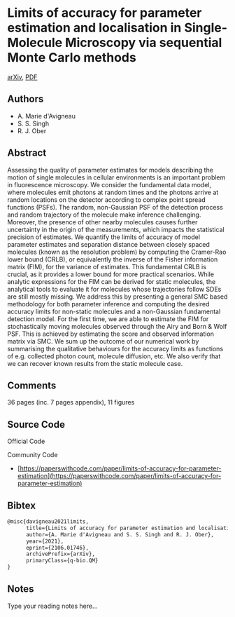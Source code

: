 
# Limits of accuracy for parameter estimation and localisation in Single-Molecule Microscopy via sequential Monte Carlo methods

[arXiv](https://arxiv.org/abs/2106.01746), [PDF](https://arxiv.org/pdf/2106.01746.pdf)

## Authors

- A. Marie d'Avigneau
- S. S. Singh
- R. J. Ober

## Abstract

Assessing the quality of parameter estimates for models describing the motion of single molecules in cellular environments is an important problem in fluorescence microscopy. We consider the fundamental data model, where molecules emit photons at random times and the photons arrive at random locations on the detector according to complex point spread functions (PSFs). The random, non-Gaussian PSF of the detection process and random trajectory of the molecule make inference challenging. Moreover, the presence of other nearby molecules causes further uncertainty in the origin of the measurements, which impacts the statistical precision of estimates. We quantify the limits of accuracy of model parameter estimates and separation distance between closely spaced molecules (known as the resolution problem) by computing the Cramer-Rao lower bound (CRLB), or equivalently the inverse of the Fisher information matrix (FIM), for the variance of estimates. This fundamental CRLB is crucial, as it provides a lower bound for more practical scenarios. While analytic expressions for the FIM can be derived for static molecules, the analytical tools to evaluate it for molecules whose trajectories follow SDEs are still mostly missing. We address this by presenting a general SMC based methodology for both parameter inference and computing the desired accuracy limits for non-static molecules and a non-Gaussian fundamental detection model. For the first time, we are able to estimate the FIM for stochastically moving molecules observed through the Airy and Born & Wolf PSF. This is achieved by estimating the score and observed information matrix via SMC. We sum up the outcome of our numerical work by summarising the qualitative behaviours for the accuracy limits as functions of e.g. collected photon count, molecule diffusion, etc. We also verify that we can recover known results from the static molecule case.

## Comments

36 pages (inc. 7 pages appendix), 11 figures

## Source Code

Official Code



Community Code

- [https://paperswithcode.com/paper/limits-of-accuracy-for-parameter-estimation](https://paperswithcode.com/paper/limits-of-accuracy-for-parameter-estimation)

## Bibtex

```tex
@misc{davigneau2021limits,
      title={Limits of accuracy for parameter estimation and localisation in Single-Molecule Microscopy via sequential Monte Carlo methods}, 
      author={A. Marie d'Avigneau and S. S. Singh and R. J. Ober},
      year={2021},
      eprint={2106.01746},
      archivePrefix={arXiv},
      primaryClass={q-bio.QM}
}
```

## Notes

Type your reading notes here...

